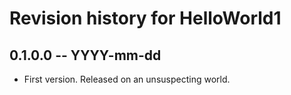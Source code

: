 # Revision history for HelloWorld1

## 0.1.0.0 -- YYYY-mm-dd

* First version. Released on an unsuspecting world.
